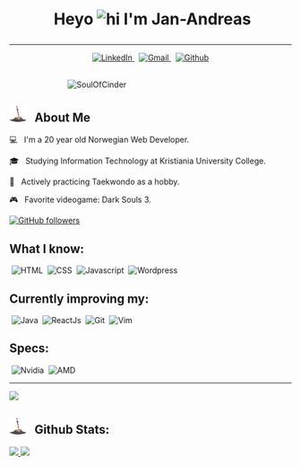 # <p align="center">️ **Heyo <img src="https://user-images.githubusercontent.com/1303154/88677602-1635ba80-d120-11ea-84d8-d263ba5fc3c0.gif" width="28px" alt="hi"> I'm Jan-Andreas** </p>

---

<p align="center">
<a href="https://www.linkedin.com/in/janandreasrusnak/">
<img alt="LinkedIn" src="https://img.shields.io/badge/linkedin-%230077B5.svg?&style=for-the-badge&logo=linkedin&logoColor=white"/>
</a>
&nbsp;
<a href="mailto:janandreashorgenr@gmail.com">
<img alt="Gmail" src="https://img.shields.io/badge/gmail-D14836?&style=for-the-badge&logo=gmail&logoColor=white"/>
</a>
 &nbsp;
<a href="https://github.com/janandreashr">
<img alt="Github" src="https://img.shields.io/badge/github-%23100000.svg?&style=for-the-badge&logo=github&logoColor=white"/>
</a>
 </p>
</br>
<img align="right" alt="SoulOfCinder" width="400" src="https://giffiles.alphacoders.com/146/14623.gif">
</br>

## <img src="https://raw.githubusercontent.com/TanZng/TanZng/master/assets/bonefire.gif" width="30"> &nbsp; **About Me**

💻 &nbsp; I'm a 20 year old Norwegian Web Developer.

🎓 &nbsp; Studying Information Technology at Kristiania University College.

🥋 &nbsp; Actively practicing Taekwondo as a hobby.

🎮 &nbsp; Favorite videogame: Dark Souls 3.

[![GitHub followers](https://img.shields.io/github/followers/janandreashr.svg?style=social&label=Follow&maxAge=2592000)](https://github.com/janandreashr?tab=followers)

## **What I know:**

&nbsp;![HTML](https://img.shields.io/badge/html5%20-%23E34F26.svg?&style=for-the-badge&logo=html5&logoColor=white)
&nbsp;![CSS](https://img.shields.io/badge/css3%20-%231572B6.svg?&style=for-the-badge&logo=css3&logoColor=white)
&nbsp;![Javascript](https://img.shields.io/badge/javascript%20-%23323330.svg?&style=for-the-badge&logo=javascript&logoColor=%23F7DF1E)
&nbsp;![Wordpress](https://img.shields.io/badge/-WORDPRESS-blue?style=for-the-badge&logo=wordpress)

## **Currently improving my:**

&nbsp;![Java](https://img.shields.io/badge/java-%23ED8B00.svg?&style=for-the-badge&logo=java&logoColor=white)
&nbsp;![ReactJs](https://img.shields.io/badge/react%20-%2320232a.svg?&style=for-the-badge&logo=react&logoColor=%2361DAFB)
&nbsp;![Git](https://img.shields.io/badge/git%20-%23F05032.svg?&style=for-the-badge&logo=git&logoColor=white)
&nbsp;![Vim](https://img.shields.io/badge/-VIM-019733?style=for-the-badge&logo=vim)

## **Specs:**

&nbsp;![Nvidia](https://img.shields.io/badge/nvidia-rtx2070-%2376B900.svg?&style=for-the-badge&logo=nvidia&logoColor=white)
&nbsp;![AMD](https://img.shields.io/badge/amd-Ryzen%205%202600X-%23ED1C24.svg?&style=for-the-badge&logo=amd&logoColor=white)

<hr>
 
<img src="https://github-profile-trophy.vercel.app/?username=janandreashr&column=7&theme=dracula&margin-w=5&"/>

## <img src="https://raw.githubusercontent.com/TanZng/TanZng/master/assets/bonefire.gif" width="30"> &nbsp; **Github Stats:**

<a href="https://github.com/janandreashr">
<img width="440" src="https://github-readme-stats.vercel.app/api?username=janandreashr&show_icons=true&include_all_commits=true&theme=dracula&count_private=true">
</a>
<a href="https://github.com/janandreashr/github-readme-stats">
<img src="https://github-readme-stats.anuraghazra1.vercel.app/api/top-langs/?username=janandreashr&layout=compact&theme=dracula" />
</a>
